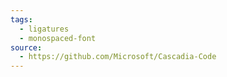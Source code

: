 ```yaml
---
tags:
  - ligatures
  - monospaced-font
source:
  - https://github.com/Microsoft/Cascadia-Code
---
```

